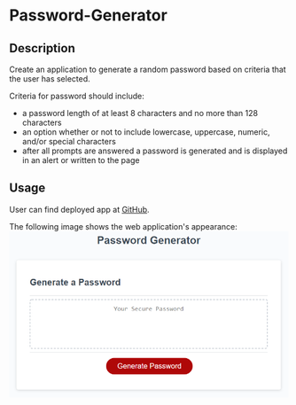 # Password-Generator

## Description

Create an application to generate a random password based on criteria that the user has selected.

Criteria for password should include:
- a password length of at least 8 characters and no more than 128 characters
- an option whether or not to include lowercase, uppercase, numeric, and/or special characters
- after all prompts are answered a password is generated and is displayed in an alert
  or written to the page 



## Usage

User can find deployed app at [GitHub](https://github.com/Babylex710/Password-Generator).

The following image shows the web application's appearance:
![alt screenshot](./Develop/assests/03-javascript-homework-demo.png)
